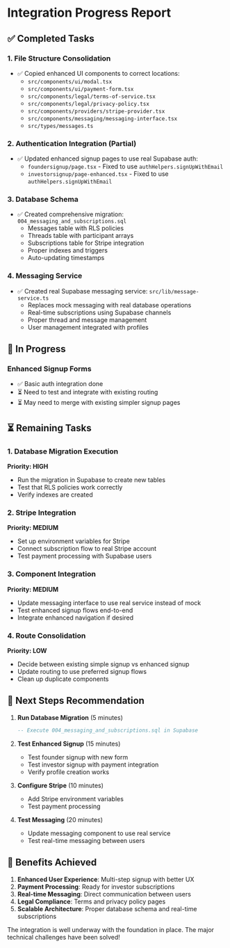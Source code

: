 # Integration Progress Report

## ✅ Completed Tasks

### 1. File Structure Consolidation
- ✅ Copied enhanced UI components to correct locations:
  - `src/components/ui/modal.tsx`
  - `src/components/ui/payment-form.tsx`
  - `src/components/legal/terms-of-service.tsx`
  - `src/components/legal/privacy-policy.tsx`
  - `src/components/providers/stripe-provider.tsx`
  - `src/components/messaging/messaging-interface.tsx`
  - `src/types/messages.ts`

### 2. Authentication Integration (Partial)
- ✅ Updated enhanced signup pages to use real Supabase auth:
  - `foundersignup/page.tsx` - Fixed to use `authHelpers.signUpWithEmail`
  - `investorsignup/page-enhanced.tsx` - Fixed to use `authHelpers.signUpWithEmail`

### 3. Database Schema
- ✅ Created comprehensive migration: `004_messaging_and_subscriptions.sql`
  - Messages table with RLS policies
  - Threads table with participant arrays
  - Subscriptions table for Stripe integration
  - Proper indexes and triggers
  - Auto-updating timestamps

### 4. Messaging Service
- ✅ Created real Supabase messaging service: `src/lib/message-service.ts`
  - Replaces mock messaging with real database operations
  - Real-time subscriptions using Supabase channels
  - Proper thread and message management
  - User management integrated with profiles

## 🔄 In Progress

### Enhanced Signup Forms
- ✅ Basic auth integration done
- ⏳ Need to test and integrate with existing routing
- ⏳ May need to merge with existing simpler signup pages

## ⏳ Remaining Tasks

### 1. Database Migration Execution
**Priority: HIGH**
- Run the migration in Supabase to create new tables
- Test that RLS policies work correctly
- Verify indexes are created

### 2. Stripe Integration
**Priority: MEDIUM**
- Set up environment variables for Stripe
- Connect subscription flow to real Stripe account
- Test payment processing with Supabase users

### 3. Component Integration
**Priority: MEDIUM**
- Update messaging interface to use real service instead of mock
- Test enhanced signup flows end-to-end
- Integrate enhanced navigation if desired

### 4. Route Consolidation
**Priority: LOW**
- Decide between existing simple signup vs enhanced signup
- Update routing to use preferred signup flows
- Clean up duplicate components

## 🎯 Next Steps Recommendation

1. **Run Database Migration** (5 minutes)
   ```sql
   -- Execute 004_messaging_and_subscriptions.sql in Supabase
   ```

2. **Test Enhanced Signup** (15 minutes)
   - Test founder signup with new form
   - Test investor signup with payment integration
   - Verify profile creation works

3. **Configure Stripe** (10 minutes)
   - Add Stripe environment variables
   - Test payment processing

4. **Test Messaging** (20 minutes)
   - Update messaging component to use real service
   - Test real-time messaging between users

## 🚀 Benefits Achieved

1. **Enhanced User Experience**: Multi-step signup with better UX
2. **Payment Processing**: Ready for investor subscriptions
3. **Real-time Messaging**: Direct communication between users
4. **Legal Compliance**: Terms and privacy policy pages
5. **Scalable Architecture**: Proper database schema and real-time subscriptions

The integration is well underway with the foundation in place. The major technical challenges have been solved!
